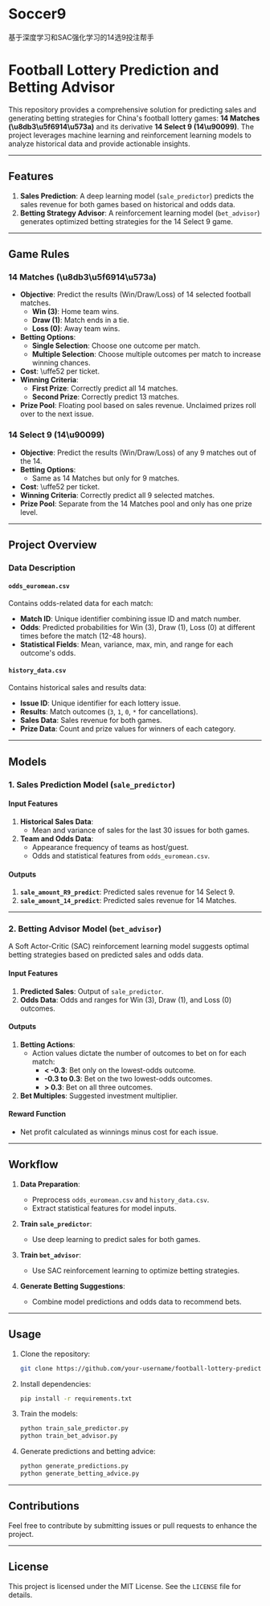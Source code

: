# Soccer9
基于深度学习和SAC强化学习的14选9投注帮手

# Football Lottery Prediction and Betting Advisor

This repository provides a comprehensive solution for predicting sales and generating betting strategies for China's football lottery games: **14 Matches (\u8db3\u5f6914\u573a)** and its derivative **14 Select 9 (14\u90099)**. The project leverages machine learning and reinforcement learning models to analyze historical data and provide actionable insights.

---

## Features
1. **Sales Prediction**: A deep learning model (`sale_predictor`) predicts the sales revenue for both games based on historical and odds data.
2. **Betting Strategy Advisor**: A reinforcement learning model (`bet_advisor`) generates optimized betting strategies for the 14 Select 9 game.

---

## Game Rules

### 14 Matches (\u8db3\u5f6914\u573a)
- **Objective**: Predict the results (Win/Draw/Loss) of 14 selected football matches.
  - **Win (3)**: Home team wins.
  - **Draw (1)**: Match ends in a tie.
  - **Loss (0)**: Away team wins.
- **Betting Options**:
  - **Single Selection**: Choose one outcome per match.
  - **Multiple Selection**: Choose multiple outcomes per match to increase winning chances.
- **Cost**: \uffe52 per ticket.
- **Winning Criteria**:
  - **First Prize**: Correctly predict all 14 matches.
  - **Second Prize**: Correctly predict 13 matches.
- **Prize Pool**: Floating pool based on sales revenue. Unclaimed prizes roll over to the next issue.

### 14 Select 9 (14\u90099)
- **Objective**: Predict the results (Win/Draw/Loss) of any 9 matches out of the 14.
- **Betting Options**:
  - Same as 14 Matches but only for 9 matches.
- **Cost**: \uffe52 per ticket.
- **Winning Criteria**: Correctly predict all 9 selected matches.
- **Prize Pool**: Separate from the 14 Matches pool and only has one prize level.

---

## Project Overview

### Data Description

#### `odds_euromean.csv`
Contains odds-related data for each match:
- **Match ID**: Unique identifier combining issue ID and match number.
- **Odds**: Predicted probabilities for Win (3), Draw (1), Loss (0) at different times before the match (12-48 hours).
- **Statistical Fields**: Mean, variance, max, min, and range for each outcome's odds.

#### `history_data.csv`
Contains historical sales and results data:
- **Issue ID**: Unique identifier for each lottery issue.
- **Results**: Match outcomes (`3`, `1`, `0`, `*` for cancellations).
- **Sales Data**: Sales revenue for both games.
- **Prize Data**: Count and prize values for winners of each category.

---

## Models

### 1. Sales Prediction Model (`sale_predictor`)

#### **Input Features**
1. **Historical Sales Data**:
   - Mean and variance of sales for the last 30 issues for both games.
2. **Team and Odds Data**:
   - Appearance frequency of teams as host/guest.
   - Odds and statistical features from `odds_euromean.csv`.

#### **Outputs**
1. **`sale_amount_R9_predict`**: Predicted sales revenue for 14 Select 9.
2. **`sale_amount_14_predict`**: Predicted sales revenue for 14 Matches.

---

### 2. Betting Advisor Model (`bet_advisor`)

A Soft Actor-Critic (SAC) reinforcement learning model suggests optimal betting strategies based on predicted sales and odds data.

#### **Input Features**
1. **Predicted Sales**: Output of `sale_predictor`.
2. **Odds Data**: Odds and ranges for Win (3), Draw (1), and Loss (0) outcomes.

#### **Outputs**
1. **Betting Actions**:
   - Action values dictate the number of outcomes to bet on for each match:
     - **< -0.3**: Bet only on the lowest-odds outcome.
     - **-0.3 to 0.3**: Bet on the two lowest-odds outcomes.
     - **> 0.3**: Bet on all three outcomes.
2. **Bet Multiples**: Suggested investment multiplier.

#### **Reward Function**
- Net profit calculated as winnings minus cost for each issue.

---

## Workflow

1. **Data Preparation**:
   - Preprocess `odds_euromean.csv` and `history_data.csv`.
   - Extract statistical features for model inputs.

2. **Train `sale_predictor`**:
   - Use deep learning to predict sales for both games.

3. **Train `bet_advisor`**:
   - Use SAC reinforcement learning to optimize betting strategies.

4. **Generate Betting Suggestions**:
   - Combine model predictions and odds data to recommend bets.

---

## Usage

1. Clone the repository:
   ```bash
   git clone https://github.com/your-username/football-lottery-predictor.git
   ```
2. Install dependencies:
   ```bash
   pip install -r requirements.txt
   ```
3. Train the models:
   ```bash
   python train_sale_predictor.py
   python train_bet_advisor.py
   ```
4. Generate predictions and betting advice:
   ```bash
   python generate_predictions.py
   python generate_betting_advice.py
   ```

---

## Contributions
Feel free to contribute by submitting issues or pull requests to enhance the project.

---

## License
This project is licensed under the MIT License. See the `LICENSE` file for details.
